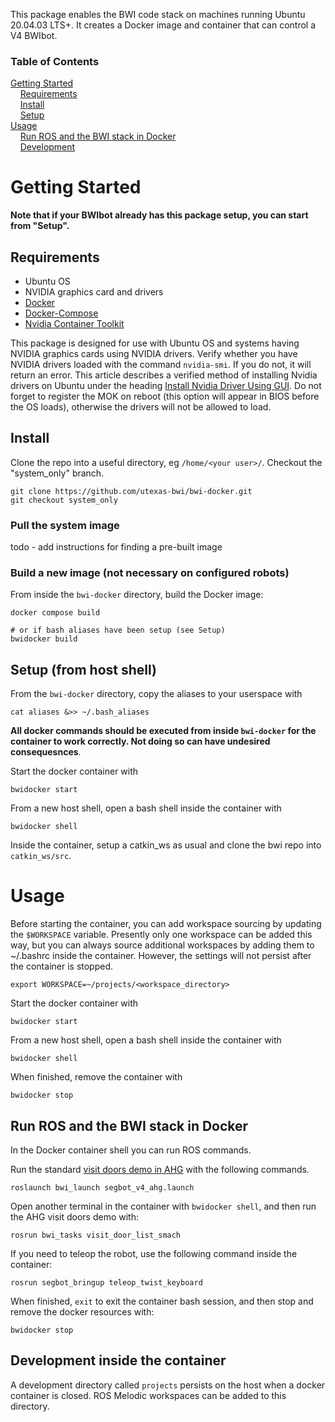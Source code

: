 This package enables the BWI code stack on machines running Ubuntu 20.04.03 LTS+.  It creates a Docker image and container that can control a V4 BWIbot.

### Table of Contents

[Getting Started](#getting-started)<br/>
&nbsp;&nbsp;&nbsp;&nbsp;[Requirements](#requirements)<br/>
&nbsp;&nbsp;&nbsp;&nbsp;[Install](#install)<br/>
&nbsp;&nbsp;&nbsp;&nbsp;[Setup](#setup)<br/>
[Usage](#usage)<br/>
&nbsp;&nbsp;&nbsp;&nbsp;[Run ROS and the BWI stack in Docker](#run-ros-and-the-bwi-stack-in-docker)<br/>
&nbsp;&nbsp;&nbsp;&nbsp;[Development](#development-inside-the-container)<br/>

# Getting Started

**Note that if your BWIbot already has this package setup, you can start from "Setup".**

## Requirements

- Ubuntu OS
- NVIDIA graphics card and drivers
- [Docker](https://docs.docker.com/engine/install/ubuntu/)
- [Docker-Compose](https://docs.docker.com/compose/install/)
- [Nvidia Container Toolkit](https://docs.nvidia.com/datacenter/cloud-native/container-toolkit/install-guide.html#docker)

This package is designed for use with Ubuntu OS and systems having NVIDIA graphics cards using NVIDIA drivers.  Verify whether you have NVIDIA drivers loaded with the command `nvidia-smi`.  If you do not, it will return an error.  This article describes a verified method of installing Nvidia drivers on Ubuntu under the heading [Install Nvidia Driver Using GUI](https://phoenixnap.com/kb/install-nvidia-drivers-ubuntu).  Do not forget to register the MOK on reboot (this option will appear in BIOS before the OS loads), otherwise the drivers will not be allowed to load.

## Install

Clone the repo into a useful directory, eg `/home/<your user>/`.  Checkout the "system_only" branch.
```
git clone https://github.com/utexas-bwi/bwi-docker.git
git checkout system_only
```
### Pull the system image

todo - add instructions for finding a pre-built image

### Build a new image (not necessary on configured robots)

From inside the `bwi-docker` directory, build the Docker image:
```
docker compose build

# or if bash aliases have been setup (see Setup)
bwidocker build
```

## Setup (from host shell)

From the `bwi-docker` directory, copy the aliases to your userspace with
```
cat aliases &>> ~/.bash_aliases
```
**All docker commands should be executed from inside `bwi-docker` for the container to work correctly.  Not doing so can have undesired consequesnces**.

Start the docker container with
```
bwidocker start
```
From a new host shell, open a bash shell inside the container with
```
bwidocker shell
```
Inside the container, setup a catkin_ws as usual and clone the bwi repo into `catkin_ws/src`.

# Usage

Before starting the container, you can add workspace sourcing by updating the `$WORKSPACE` variable.  Presently only one workspace can be added this way, but you can always source additional workspaces by adding them to ~/.bashrc inside the container.  However, the settings will not persist after the container is stopped.
```
export WORKSPACE=~/projects/<workspace_directory>
```
Start the docker container with
```
bwidocker start
```
From a new host shell, open a bash shell inside the container with
```
bwidocker shell
```
When finished, remove the container with
```
bwidocker stop
```

## Run ROS and the BWI stack in Docker

In the Docker container shell you can run ROS commands.

Run the standard [visit doors demo in AHG](https://github.com/utexas-bwi/bwi/blob/master/demo_v4.md) with the following commands.
```
roslaunch bwi_launch segbot_v4_ahg.launch
```

Open another terminal in the container with `bwidocker shell`, and then run the AHG visit doors demo with:

```
rosrun bwi_tasks visit_door_list_smach
```

If you need to teleop the robot, use the following command inside the container:
```
rosrun segbot_bringup teleop_twist_keyboard
```

When finished, `exit` to exit the container bash session, and then stop and remove the docker resources with:
```
bwidocker stop
```

## Development inside the container

A development directory called `projects` persists on the host when a docker container is closed.  ROS Melodic workspaces can be added to this directory.